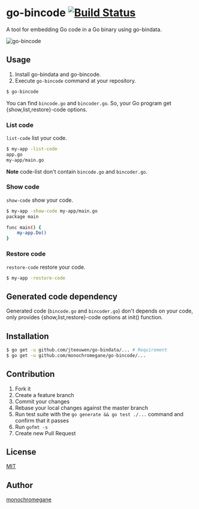 # go-bincode [![Build Status](https://travis-ci.org/monochromegane/go-bincode.svg?branch=master)](https://travis-ci.org/monochromegane/go-bincode)

A tool for embedding Go code in a Go binary using go-bindata.

![go-bincode](https://cloud.githubusercontent.com/assets/1845486/9424618/4ada7c6a-492d-11e5-9958-73bc329ac35c.gif)

## Usage

1. Install go-bindata and go-bincode.
2. Execute `go-bincode` command at your repository.

```sh
$ go-bincode
```

You can find `bincode.go` and `bincoder.go`.
So, your Go program get {show,list,restore}-code options.

### List code

`list-code` list your code.

```sh
$ my-app -list-code
app.go
my-app/main.go
```
**Note** code-list don't contain `bincode.go` and `bincoder.go`.

### Show code

`show-code` show your code.

```sh
$ my-app -show-code my-app/main.go
package main

func main() {
    my-app.Do()
}
```

### Restore code

`restore-code` restore your code.

```sh
$ my-app -restore-code
```

## Generated code dependency

Generated code (`bincode.go` and `bincoder.go`) don't depends on your code, only provides {show,list,restore}-code options at init() function.

## Installation

```sh
$ go get -u github.com/jteeuwen/go-bindata/... # Requirement
$ go get -u github.com/monochromegane/go-bincode/...
```

## Contribution

1. Fork it
2. Create a feature branch
3. Commit your changes
4. Rebase your local changes against the master branch
5. Run test suite with the `go generate && go test ./...` command and confirm that it passes
6. Run `gofmt -s`
7. Create new Pull Request

## License

[MIT](https://github.com/monochromegane/go-bincode/blob/master/LICENSE)

## Author

[monochromegane](https://github.com/monochromegane)

